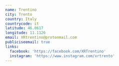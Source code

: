```yaml
---
name: Trentino
city: Trento
country: Italy
countrycode: it
latitude: 46.0617
longitude: 11.1126
email: XRtrentino@protonmail.com
publiciseemail: true
links:
  facebook: 'https://facebook.com/XRTrentino'
  instagram: 'https://www.instagram.com/xrtrento'
---
```


